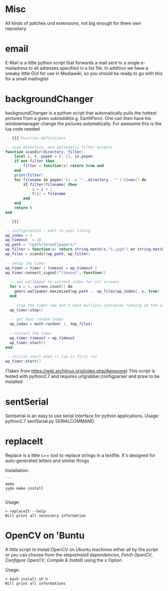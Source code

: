 Misc
====

All kinds of patches und extensions, not big enough for there own repository

email
=====

E-Mail is a little python script that forwards a mail sent to a single e-mailadress to all adresses specified in a list file. 
In addition we have a sneaky little GUI for use in Mediawiki, so you should be ready to go with this for a small mailinglist

backgroundChanger
=================

backgroundChanger is a python script that automatically pulls the hottest pictures from a given subreddit(e.g. EarthPorn). One 
can then have his windowmanager change the pictures automatically.
For awesome this is the lua code needed
```lua
-- {{{ Function definitions

-- scan directory, and optionally filter outputs
function scandir(directory, filter)
    local i, t, popen = 0, {}, io.popen
    if not filter then
        filter = function(s) return true end
    end
    print(filter)
    for filename in popen('ls -a "'..directory..'"'):lines() do
        if filter(filename) then
            i = i + 1
            t[i] = filename
        end
    end
    return t
end

-- }}}

-- configuration - edit to your liking
wp_index = 1
wp_timeout  = 10
wp_path = "/path/to/wallpapers/"
wp_filter = function(s) return string.match(s,"%.jpg$") or string.match(s,"%.jpg$") end
wp_files = scandir(wp_path, wp_filter)
 
-- setup the timer
wp_timer = timer { timeout = wp_timeout }
wp_timer:connect_signal("timeout", function()
 
  -- set wallpaper to current index for all screens
  for s = 1, screen.count() do
    gears.wallpaper.maximized(wp_path .. wp_files[wp_index], s, true)
  end
 
  -- stop the timer (we don't need multiple instances running at the same time)
  wp_timer:stop()
 
  -- get next random index
  wp_index = math.random( 1, #wp_files)
 
  --restart the timer
  wp_timer.timeout = wp_timeout
  wp_timer:start()
end)
 
-- initial start when rc.lua is first run
wp_timer:start()
```
(Taken from https://wiki.archlinux.org/index.php/Awesome)
This script is tested with python2.7 and requires urlgrabber,configparser and praw to be installed

sentSerial
==========

Sentserial is an easy to use serial interface for python applications. 
Usage: 
	python2.7 sentSerial.py SERIALCOMMAND

replaceIt
=======
Replace is a little c++ tool to replace strings in a textfile. It's designed for auto-generated letters and similar things

Installation:
	
	```
	make
	sudo make install
	```

Usage:
	
	> replaceIt --help 
	Will print all necessery information

OpenCV on 'Buntu
================
A little script to install OpenCV on Ubuntu machines either all by the script or you can choose from the steps(*Install dependencies*, *Fetch OpenCV*, *Configure OpenCV*, *Compile & Install*) using the s Option

Usage:

	> bash install.sh h
	Will print all informations
